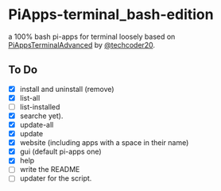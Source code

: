 # PiApps-terminal_bash-edition
a 100% bash pi-apps for terminal loosely based on [PiAppsTerminalAdvanced](https://github.com/techcoder20/PiAppsTerminalAdvanced) by [@techcoder20](https://github.com/techcoder20/).

## To Do
- [x] install and uninstall (remove)
- [x] list-all
- [ ] list-installed
- [x] searche yet).
- [x] update-all
- [x] update
- [x] website (including apps with a space in their name)
- [x] gui (default pi-apps one)
- [x] help
- [ ] write the README
- [ ] updater for the script.

